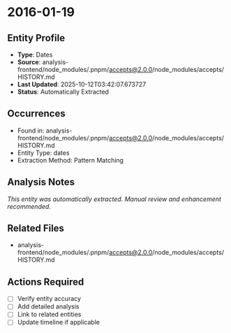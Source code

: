 # 2016-01-19

## Entity Profile
- **Type**: Dates
- **Source**: analysis-frontend/node_modules/.pnpm/accepts@2.0.0/node_modules/accepts/HISTORY.md
- **Last Updated**: 2025-10-12T03:42:07.673727
- **Status**: Automatically Extracted

## Occurrences
- Found in: analysis-frontend/node_modules/.pnpm/accepts@2.0.0/node_modules/accepts/HISTORY.md
- Entity Type: dates
- Extraction Method: Pattern Matching

## Analysis Notes
*This entity was automatically extracted. Manual review and enhancement recommended.*

## Related Files
- analysis-frontend/node_modules/.pnpm/accepts@2.0.0/node_modules/accepts/HISTORY.md

## Actions Required
- [ ] Verify entity accuracy
- [ ] Add detailed analysis
- [ ] Link to related entities
- [ ] Update timeline if applicable
